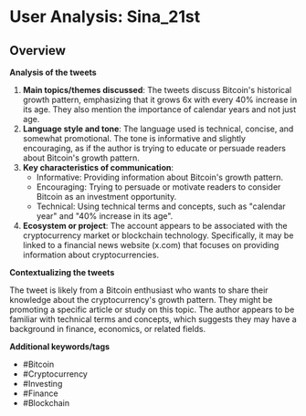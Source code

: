 # User Analysis: Sina_21st

## Overview

**Analysis of the tweets**

1. **Main topics/themes discussed**: The tweets discuss Bitcoin's historical growth pattern, emphasizing that it grows 6x with every 40% increase in its age. They also mention the importance of calendar years and not just age.
2. **Language style and tone**: The language used is technical, concise, and somewhat promotional. The tone is informative and slightly encouraging, as if the author is trying to educate or persuade readers about Bitcoin's growth pattern.
3. **Key characteristics of communication**:
	* Informative: Providing information about Bitcoin's growth pattern.
	* Encouraging: Trying to persuade or motivate readers to consider Bitcoin as an investment opportunity.
	* Technical: Using technical terms and concepts, such as "calendar year" and "40% increase in its age".
4. **Ecosystem or project**: The account appears to be associated with the cryptocurrency market or blockchain technology. Specifically, it may be linked to a financial news website (x.com) that focuses on providing information about cryptocurrencies.

**Contextualizing the tweets**

The tweet is likely from a Bitcoin enthusiast who wants to share their knowledge about the cryptocurrency's growth pattern. They might be promoting a specific article or study on this topic. The author appears to be familiar with technical terms and concepts, which suggests they may have a background in finance, economics, or related fields.

**Additional keywords/tags**

* #Bitcoin
* #Cryptocurrency
* #Investing
* #Finance
* #Blockchain